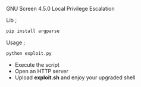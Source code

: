 GNU Screen 4.5.0 Local Privilege Escalation

Lib ; 
```bash
pip install argparse
```

Usage ;
```bash
python exploit.py
```

- Execute the script
- Open an HTTP server 
- Upload **exploit.sh** and enjoy your upgraded shell
